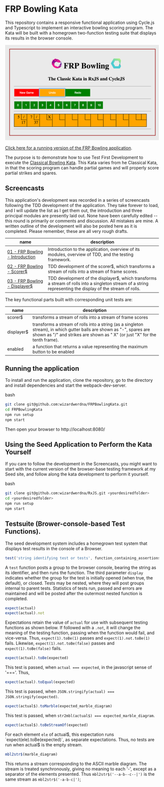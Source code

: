 
# FRP Bowling Kata

This repository contains a responsive functional application using Cycle.js and
Typescript to implement an interactive bowling scoring program.  The Kata will be
built with a homegrown two-function testing suite that displays its results
in the browser console.

<center><img src="https://raw.githubusercontent.com/wizardwerdna/FRPBowlingKata/master/Display.png" width="600px"></center>

[Click here for a running version of the FRP Bowling application](http://wizardwerdna.github.io).

The purpose is to demonstrate how to use Test First Development to execute the
[Classical Bowling Kata](http://codingdojo.org/cgi-bin/index.pl?KataBowling).
This Kata varies from he Classical Kata, in that the scoring program can handle
partial games and will properly score partial strikes and spares.


## Screencasts

This application's development was recorded in a series of screencasts following
the TDD development of the application.  They take forever to load, and I will
update the list as I get them out, the introduction and three principal modules
are presently laid out.  None have been carefully edited -- this round is primarily
or comments and discussion.  All mistakes are mine.  A written outline of the development
will also be posted here as it is completed.  Please remember, these are all very
rough drafts.

| name | description |
| --- | --- |
| [01 - FRP Bowling - Introduction](https://www.youtube.com/watch?v=pym3exC74Zw) | Introduction to the application, overview of its modules, overview of TDD, and the testing framework.|
| [02 - FRP Bowling - Scorer$](https://www.youtube.com/watch?v=gf5IvtlJdck) | TDD development of the scorer$, which transforms a stream of rolls into a stream of frame scores. |
| [03 - FRP Bowling - Displayer$](https://www.youtube.com/watch?v=nMk0bqDetqw) | TDD development of the displayer$, which transforms a stream of rolls into a singleton stream of a string representing the display of the stream of rolls. |



The key functional parts built with corresponding unit tests are:

| name | description |
| --- | --- |
| scorer$ | transforms a stream of rolls into a stream of frame scores |
| displayer$ | transforms a stream of rolls into a string (as a singleton stream), in which gutter balls are shown as "-", spares are shown as "/" and strikes are shown as " X" (or just "X" for the tenth frame). |
| enabled | a function that returns a value representing the maximum button to be enabled |

## Running the application

To install and run the application, clone the repository, go to the directory and install dependencies and start the webpack-dev-server.

bash
```bash
git clone git@github.com:wizardwerdna/FRPBowlingKata.git
cd FRPBowlingKata
npm run setup
npm start
```
Then open your browser to http://localhost:8080/

## Using the Seed Application to Perform the Kata Yourself

If you care to follow the development in the Screencasts, you might want to start
with the current version of the browser-base testing framework at my Seed site,
and follow along the kata development to perform it yourself.

bash
```bash
git clone git@github.com:wizardwerdna/RxJS.git <yourdesiredfolder>
cd <yourdesiredfolder>
npm run setup
npm start
```



## Testsuite (Brower-console-based Test Functions).

The seed development system includes a homegrown test system that displays
test results in the console of a Browser.

```javascript
test('string identifying test or tests', function_containing_assertions, display)
```

A `test` function posts a group to the browser console, bearing the string
as its identifier, and then runs the function.  The third parameter `display` indicates whether the group for the test is initially opened (when true, the default), or closed.  Tests may be nested, where they will post groups internal to parent tests.  Statistics of tests run,
passed and errors are maintained and will be posted after the outermost
nested function is completed.

```javascript
expect(actual)
expect(actual).not
```

Expectations retain the value of `actual` for use with subsequent testing
functions as shown below.  If followed with a `.not`, it will change the
meaning of the testing function, passing when the function would fail, and vice-versa.  Thus, `expect(1).toBe(1)` passes and `expect(1).not.toBe(1)` fails.  Likewise, `expect(1).not.toBe(false)` passes and `expect(1).toBe(false)` fails.

```javascript
expect(actual).toBe(expected)
```

This test is passed, when `actual === expected`, in the javascript
sense of '==='.  Thus,

```javascript
expect(actual).toEqual(expected)
```

This test is passed, when `JSON.stringify(actual) === JSON.stringify(expected)`.

```javascript
expect(actual$).toMarble(expected_marble_diagram)
```

This test is passed, when `str2mbl(actual$) === expected_marble_diagram`.

```javascript
expect(actual$).toBeStreamOf(expected)
```

For each element `ele` of actual$, this expectation runs `expect(ele).toBe(expected)`, as separate expectations.  Thus, no tests are run when actual$ is the empty stream.

```typescript
mbl2str$(marble_diagram)
```

This returns a stream corresponding to the ASCII marble diagram.  The stream is treated synchronously, giving no meaning to each '-', except as a separator of
the elements presented.  Thus `mbl2str$('--a-b--c--|')` is the same stream as `mbl2str$('-a-b-c|')`;
